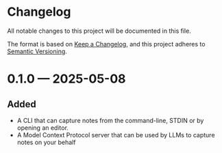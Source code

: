 # Changelog

All notable changes to this project will be documented in this file.

The format is based on [Keep a Changelog](https://keepachangelog.com/en/1.1.0/),
and this project adheres to [Semantic Versioning](https://semver.org/spec/v2.0.0.html).

<!-- scriv-insert-here -->

<a id='changelog-0.1.0'></a>
# 0.1.0 — 2025-05-08

## Added

- A CLI that can capture notes from the command-line, STDIN or by opening an editor.
- A Model Context Protocol server that can be used by LLMs to capture notes on your behalf
